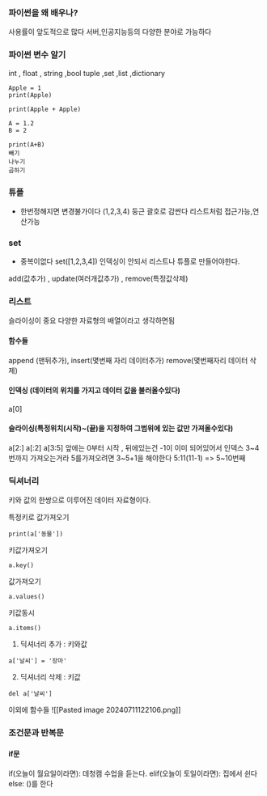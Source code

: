 ### 파이썬을 왜 배우나?
사용률이 앞도적으로 많다
서버,인공지능등의 다양한 분야로 가능하다



### 파이썬 변수 알기 
int , float , string ,bool
tuple ,set ,list ,dictionary


```
Apple = 1
print(Apple)
```

```
print(Apple + Apple)
```

```
A = 1.2
B = 2

print(A+B)
빼기
나누기
곱하기 
```



### 튜플
- 한번정해지면 변경불가이다
(1,2,3,4)
둥근 괄호로 감싼다
리스트처럼 접근가능,연산가능


### set
- 중복이없다
set([1,2,3,4])
인덱싱이 안되서 리스트나 튜플로 만들어야한다.


add(값추가) , update(여러개값추가) , remove(특정값삭제)



### 리스트
슬라이싱이 중요
다양한 자료형의 배열이라고 생각하면됨
#### 함수들
append (맨뒤추가), insert(몇번째 자리 데이터추가)
remove(몇번째자리 데이터 삭제)
#### 인덱싱 (데이터의 위치를 가지고 데이터 값을 불러올수있다)
a[0]
#### 슬라이싱(특정위치(시작)~(끝)을 지정하여  그범위에 있는 값만 가져올수있다)
a[2:]
a[:2]
a[3:5]
앞에는 0부터 시작 , 뒤에있는건 -1이 이미 되어있어서 인덱스 3~4번까지 가져오는거라 5를가져오려면 3~5+1을 해야한다
5:11(11-1) => 5~10번째
### 딕셔너리
키와 값의 한쌍으로 이루어진 데이터 자료형이다.

특정키로 값가져오기
```
print(a['동물'])
```

키값가져오기 
```
a.key()
```

값가져오기
```
a.values()
```

키값동시
```
a.items()
```


1.  딕셔너리 추가 : 키와값
```
a['날씨'] = '장마'
```
2. 딕셔너리 삭제 : 키값
```
del a['날씨']
```
이외에 함수들
![[Pasted image 20240711122106.png]]

### 조건문과 반복문
#### if문
if(오늘이 월요일이라면):
	데청캠 수업을 듣는다.
elif(오늘이 토일이라면):
	집에서 쉰다
else:
	()를 한다